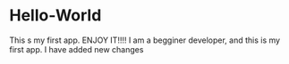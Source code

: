 # Hello-World
This s my first app. ENJOY IT!!!!
I am a begginer developer, and this is my first app.
I have added new changes
